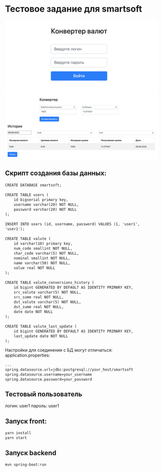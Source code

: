 # Тестовое задание для smartsoft

![Screenshot1](https://github.com/ArseniySilin/smartsoft-test/blob/master/Screenshot1.png)
![Screenshot2](https://github.com/ArseniySilin/smartsoft-test/blob/master/Screenshot2.png)

## Скрипт создания базы данных:
```
CREATE DATABASE smartsoft;

CREATE TABLE users (
    id bigserial primary key,
    username varchar(20) NOT NULL,
    password varchar(20) NOT NULL
);

INSERT INTO users (id, username, password) VALUES (1, 'user1', 'user1');

CREATE TABLE valute (
    id varchar(10) primary key,
    num_code smallint NOT NULL,
    char_code varchar(5) NOT NULL,
    nominal smallint NOT NULL,
    name varchar(50) NOT NULL,
    value real NOT NULL
);

CREATE TABLE valute_conversions_history (
    id bigint GENERATED BY DEFAULT AS IDENTITY PRIMARY KEY,
    src_valute varchar(5) NOT NULL,
    src_summ real NOT NULL,
    dst_valute varchar(5) NOT NULL,
    dst_summ real NOT NULL,
    date date NOT NULL
);

CREATE TABLE valute_last_update (
    id bigint GENERATED BY DEFAULT AS IDENTITY PRIMARY KEY,
    last_update date NOT NULL
);
```

Настройки для соединения с БД могут отличаться:
application.properties:
```
...
spring.datasource.url=jdbc:postgresql://your_host/smartsoft
spring.datasource.username=your_username
spring.datasource.password=your_password
```

## Тестовый пользователь
логин: user1
пароль: user1

## Запуск front:
```
yarn install
yarn start
```

## Запуск backend
```
mvn spring-boot:run
```




